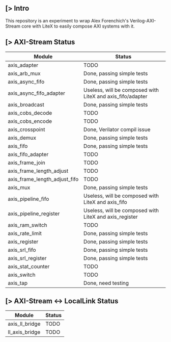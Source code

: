 [> Intro
--------
This repository is an experiment to wrap Alex Forenchich's Verilog-AXI-Stream core with LiteX to easily compose AXI systems with it.

[> AXI-Stream Status
---------------------

| Module                        | Status                                                           |
|-------------------------------|------------------------------------------------------------------|
| axis_adapter                  | TODO                                                             |
| axis_arb_mux                  | Done, passing simple tests                                       |
| axis_async_fifo               | Done, passing simple tests                                       |
| axis_async_fifo_adapter       | Useless, will be composed with LiteX and axis_fifo/adapter       |
| axis_broadcast                | Done, passing simple tests                                       |
| axis_cobs_decode              | TODO                                                             |
| axis_cobs_encode              | TODO                                                             |
| axis_crosspoint               | Done, Verilator compil issue                                     |
| axis_demux                    | Done, passing simple tests                                       |
| axis_fifo                     | Done, passing simple tests                                       |
| axis_fifo_adapter             | TODO                                                             |
| axis_frame_join               | TODO                                                             |
| axis_frame_length_adjust      | TODO                                                             |
| axis_frame_length_adjust_fifo | TODO                                                             |
| axis_mux                      | Done, passing simple tests                                       |
| axis_pipeline_fifo            | Useless, will be composed with LiteX and axis_fifo               |
| axis_pipeline_register        | Useless, will be composed with LiteX and axis_register           |
| axis_ram_switch               | TODO                                                             |
| axis_rate_limit               | Done, passing simple tests                                       |
| axis_register                 | Done, passing simple tests                                       |
| axis_srl_fifo                 | Done, passing simple tests                                       |
| axis_srl_register             | Done, passing simple tests                                       |
| axis_stat_counter             | TODO                                                             |
| axis_switch                   | TODO                                                             |
| axis_tap                      | Done, need testing                                               |

[> AXI-Stream <-> LocalLink Status
----------------------------------

| Module                        | Status                     |
|-------------------------------|----------------------------|
| axis_ll_bridge                | TODO                       |
| ll_axis_bridge                | TODO                       |
